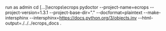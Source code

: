 run as admin
cd [...]\ecrops\ecrops
pydoctor --project-name=ecrops  --project-version=1.3.1  --project-base-dir="."    --docformat=plaintext  --make-intersphinx --intersphinx=https://docs.python.org/3/objects.inv  --html-output=./../../ecrops_docs .